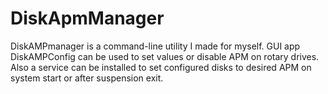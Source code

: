 # DiskApmManager

DiskAMPmanager is a command-line utility I made for myself.
GUI app DiskAMPConfig can be used to set values or disable APM on rotary drives.
Also a service can be installed to set configured disks to desired APM on system
start or after suspension exit.
